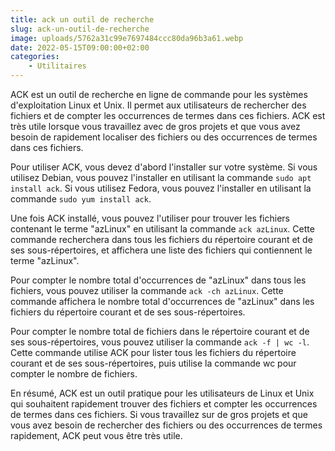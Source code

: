 ```yaml
---
title: ack un outil de recherche
slug: ack-un-outil-de-recherche
image: uploads/5762a31c99e7697484ccc80da96b3a61.webp
date: 2022-05-15T09:00:00+02:00
categories:
    - Utilitaires
---
```


ACK est un outil de recherche en ligne de commande pour les systèmes d'exploitation Linux et Unix. Il permet aux utilisateurs de rechercher des fichiers et de compter les occurrences de termes dans ces fichiers. ACK est très utile lorsque vous travaillez avec de gros projets et que vous avez besoin de rapidement localiser des fichiers ou des occurrences de termes dans ces fichiers.

Pour utiliser ACK, vous devez d'abord l'installer sur votre système. Si vous utilisez Debian, vous pouvez l'installer en utilisant la commande `sudo apt install ack`. Si vous utilisez Fedora, vous pouvez l'installer en utilisant la commande `sudo yum install ack`.

Une fois ACK installé, vous pouvez l'utiliser pour trouver les fichiers contenant le terme "azLinux" en utilisant la commande `ack azLinux`. Cette commande recherchera dans tous les fichiers du répertoire courant et de ses sous-répertoires, et affichera une liste des fichiers qui contiennent le terme "azLinux".

Pour compter le nombre total d'occurrences de "azLinux" dans tous les fichiers, vous pouvez utiliser la commande `ack -ch azLinux`. Cette commande affichera le nombre total d'occurrences de "azLinux" dans les fichiers du répertoire courant et de ses sous-répertoires.

Pour compter le nombre total de fichiers dans le répertoire courant et de ses sous-répertoires, vous pouvez utiliser la commande `ack -f | wc -l`. Cette commande utilise ACK pour lister tous les fichiers du répertoire courant et de ses sous-répertoires, puis utilise la commande wc pour compter le nombre de fichiers.

En résumé, ACK est un outil pratique pour les utilisateurs de Linux et Unix qui souhaitent rapidement trouver des fichiers et compter les occurrences de termes dans ces fichiers. Si vous travaillez sur de gros projets et que vous avez besoin de rechercher des fichiers ou des occurrences de termes rapidement, ACK peut vous être très utile.
